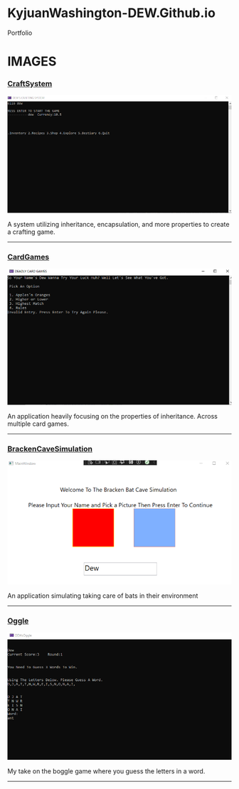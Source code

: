 # KyjuanWashington-DEW.Github.io
Portfolio

# IMAGES

### [CraftSystem](https://github.com/KyjuanWashington-DEW/2024Programming2-/tree/main/CraftSystemDew2024Fall)

![](https://raw.githubusercontent.com/KyjuanWashington-DEW/KyjuanWashington-DEW.Github.io/refs/heads/main/CraftingSystem.png)

A system utilizing inheritance, encapsulation, and more properties to create a crafting game.


-----------------------------------------------------------------------------------------


### [CardGames](https://github.com/KyjuanWashington-DEW/2024Programming2-/tree/main/CardGames)

![](https://raw.githubusercontent.com/KyjuanWashington-DEW/KyjuanWashington-DEW.Github.io/refs/heads/main/CardgamePic.png)

An application heavily focusing on the properties of inheritance. Across multiple card games. 


-----------------------------------------------------------------------------------------


### [BrackenCaveSimulation](https://github.com/KyjuanWashington-DEW/2024Programming2-/tree/main/DEWsBatsOfBrackenCaveSimulation)

![](https://raw.githubusercontent.com/KyjuanWashington-DEW/KyjuanWashington-DEW.Github.io/refs/heads/main/BrackenCave.png)

An application simulating taking care of bats in their environment 


-----------------------------------------------------------------------------------------


### [Oggle](https://github.com/KyjuanWashington-DEW/2024Programming2-/tree/main/DEWsOggle)

![](https://raw.githubusercontent.com/KyjuanWashington-DEW/KyjuanWashington-DEW.Github.io/refs/heads/main/OggleConsole.png)

My take on the boggle game where you guess the letters in a word.


-----------------------------------------------------------------------------------------
